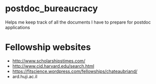 # postdoc_bureaucracy
Helps me keep track of all the documents I have to prepare for postdoc applications

# Fellowship websites
- http://www.scholarshipstimes.com/
- http://www.cid.harvard.edu/search.html
- https://fitscience.wordpress.com/fellowships/chateaubriand/
- ard.huji.ac.il
